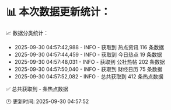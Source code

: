 📊 本次数据更新统计：
==========================

📈 数据分类统计：
- 2025-09-30 04:57:42,988 - INFO - 获取到 热点资讯 116 条数据
- 2025-09-30 04:57:44,459 - INFO - 获取到 今日热点 19 条数据
- 2025-09-30 04:57:48,031 - INFO - 获取到 公社热帖 202 条数据
- 2025-09-30 04:57:50,040 - INFO - 获取到 财经日历 75 条数据
- 2025-09-30 04:57:52,082 - INFO - 总共获取到 412 条热点数据

✅ 总共获取到 - 条热点数据

🕐 更新时间: 2025-09-30 04:57:52
